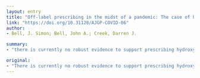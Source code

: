 ```yaml
---
layout: entry
title: "Off-label prescribing in the midst of a pandemic: The case of hydroxychloroquine"
link: "https://doi.org/10.31128/AJGP-COVID-06"
author:
- Bell, J. Simon; Bell, John A.; Creek, Darren J.

summary:
- "there is currently no robust evidence to support prescribing hydroxychloroquine as a treatment or prophylaxis for COVID-19. There is no evidence that there is evidence of evidence. No robust evidence is available to support prescriptions. hydroxy Chloroquin is a prophylactic or treatment. It's unclear if it's possible to prescribe it as an anti-COVID. This is not the case."

original:
- "There is currently no robust evidence to support prescribing hydroxychloroquine as a treatment or prophylaxis for COVID-19."
---
```


